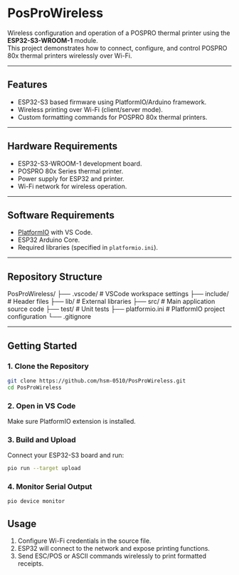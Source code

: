# PosProWireless

Wireless configuration and operation of a POSPRO thermal printer using the **ESP32-S3-WROOM-1** module.  
This project demonstrates how to connect, configure, and control POSPRO 80x thermal printers wirelessly over Wi-Fi.

---

## Features
- ESP32-S3 based firmware using PlatformIO/Arduino framework.
- Wireless printing over Wi-Fi (client/server mode).
- Custom formatting commands for POSPRO 80x thermal printers.

---

## Hardware Requirements
- ESP32-S3-WROOM-1 development board.
- POSPRO 80x Series thermal printer.
- Power supply for ESP32 and printer.
- Wi-Fi network for wireless operation.

---

## Software Requirements
- [PlatformIO](https://platformio.org/) with VS Code.
- ESP32 Arduino Core.
- Required libraries (specified in `platformio.ini`).

---

## Repository Structure
PosProWireless/
├── .vscode/ # VSCode workspace settings
├── include/ # Header files
├── lib/ # External libraries
├── src/ # Main application source code
├── test/ # Unit tests
├── platformio.ini # PlatformIO project configuration
└── .gitignore

---

## Getting Started

### 1. Clone the Repository
```bash
git clone https://github.com/hsm-0510/PosProWireless.git
cd PosProWireless
```

### 2. Open in VS Code
Make sure PlatformIO extension is installed.

### 3. Build and Upload
Connect your ESP32-S3 board and run:
```bash
pio run --target upload
```

### 4. Monitor Serial Output
```bash
pio device monitor
```

## Usage
1. Configure Wi-Fi credentials in the source file.
2. ESP32 will connect to the network and expose printing functions.
3. Send ESC/POS or ASCII commands wirelessly to print formatted receipts.

